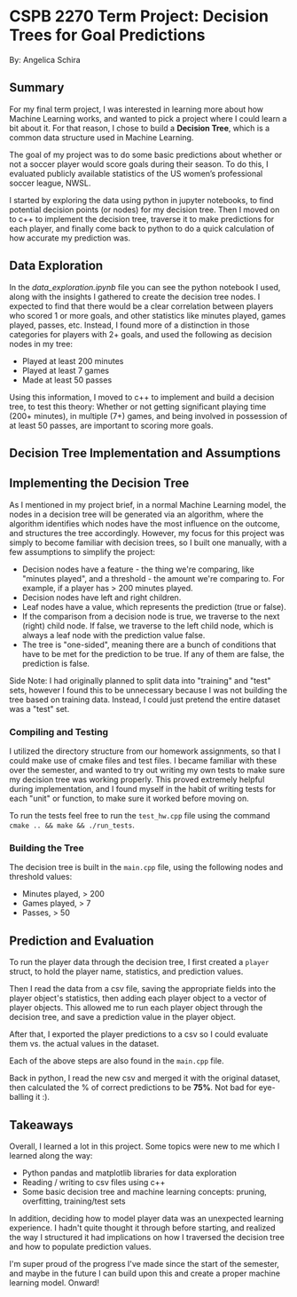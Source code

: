 # CSPB 2270 Term Project: Decision Trees for Goal Predictions
By: Angelica Schira

## Summary
For my final term project, I was interested in learning more about how Machine Learning works, and wanted to pick a project where I could learn a bit about it. For that reason, I chose to build a **Decision Tree**, which is a common data structure used in Machine Learning. 

The goal of my project was to do some basic predictions about whether or not a soccer player would score goals during their season. To do this, I evaluated publicly available statistics of the US women’s professional soccer league, NWSL.

I started by exploring the data using python in jupyter notebooks, to find potential decision points (or nodes) for my decision tree. Then I moved on to c++ to implement the decision tree, traverse it to make predictions for each player, and finally come back to python to do a quick calculation of how accurate my prediction was. 

## Data Exploration
In the _data_exploration.ipynb_ file you can see the python notebook I used, along with the insights I gathered to create the decision tree nodes. I expected to find that there would be a clear correlation between players who scored 1 or more goals, and other statistics like minutes played, games played, passes, etc. Instead, I found more of a distinction in those categories for players with 2+ goals, and used the following as decision nodes in my tree:
- Played at least 200 minutes
- Played at least 7 games
- Made at least 50 passes

Using this information, I moved to c++ to implement and build a decision tree, to test this theory: Whether or not getting significant playing time (200+ minutes), in multiple (7+) games, and being involved in possession of at least 50 passes, are important to scoring more goals.

## Decision Tree Implementation and Assumptions

## Implementing the Decision Tree
As I mentioned in my project brief, in a normal Machine Learning model, the nodes in a decision tree will be generated via an algorithm, where the algorithm identifies which nodes have the most influence on the outcome, and structures the tree accordingly. However, my focus for this project was simply to become familiar with decision trees, so I built one manually, with a few assumptions to simplify the project:
- Decision nodes have a feature - the thing we're comparing, like "minutes played", and a threshold - the amount we're comparing to. For example, if a player has > 200 minutes played.
- Decision nodes have left and right children.
- Leaf nodes have a value, which represents the prediction (true or false).
- If the comparison from a decision node is true, we traverse to the next (right) child node. If false, we traverse to the left child node, which is always a leaf node with the prediction value false.
- The tree is "one-sided", meaning there are a bunch of conditions that have to be met for the prediction to be true. If any of them are false, the prediction is false.

Side Note: I had originally planned to split data into "training" and "test" sets, however I found this to be unnecessary because I was not building the tree based on training data. Instead, I could just pretend the entire dataset was a "test" set.

### Compiling and Testing
I utilized the directory structure from our homework assignments, so that I could make use of cmake files and test files. I became familiar with these over the semester, and wanted to try out writing my own tests to make sure my decision tree was working properly. This proved extremely helpful during implementation, and I found myself in the habit of writing tests for each "unit" or function, to make sure it worked before moving on.

To run the tests feel free to run the `test_hw.cpp` file using the command `cmake .. && make && ./run_tests`.

### Building the Tree
The decision tree is built in the `main.cpp` file, using the following nodes and threshold values: 
- Minutes played, > 200
- Games played, > 7
- Passes, > 50

## Prediction and Evaluation
To run the player data through the decision tree, I first created a `player` struct, to hold the player name, statistics, and prediction values. 

Then I read the data from a csv file, saving the appropriate fields into the player object's statistics, then adding each player object to a vector of player objects. This allowed me to run each player object through the decision tree, and save a prediction value in the player object. 

After that, I exported the player predictions to a csv so I could evaluate them vs. the actual values in the dataset.

Each of the above steps are also found in the `main.cpp` file.

Back in python, I read the new csv and merged it with the original dataset, then calculated the % of correct predictions to be **75%**. Not bad for eye-balling it :).

## Takeaways
Overall, I learned a lot in this project. Some topics were new to me which I learned along the way: 
- Python pandas and matplotlib libraries for data exploration
- Reading / writing to csv files using c++
- Some basic decision tree and machine learning concepts: pruning, overfitting, training/test sets

In addition, deciding how to model player data was an unexpected learning experience. I hadn't quite thought it through before starting, and realized the way I structured it had implications on how I traversed the decision tree and how to populate prediction values. 

I'm super proud of the progress I've made since the start of the semester, and maybe in the future I can build upon this and create a proper machine learning model. Onward!
